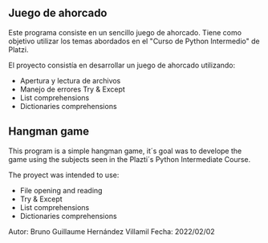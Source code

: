 ## Juego de ahorcado

Este programa consiste en un sencillo juego de ahorcado. Tiene como objetivo utilizar los temas abordados en el "Curso de Python Intermedio" de Platzi.

El proyecto consistía en desarrollar un juego de ahorcado utilizando:

- Apertura y lectura de archivos
- Manejo de errores Try & Except
- List comprehensions
- Dictionaries comprehensions


## Hangman game

This program is a simple hangman game, it´s goal was to develope the game using the subjects seen in the Plazti´s Python Intermediate Course.

The proyect was intended to use:

- File opening and reading
- Try & Except
- List comprehensions
- Dictionaries comprehensions




Autor: Bruno Guillaume Hernández Villamil
Fecha: 2022/02/02